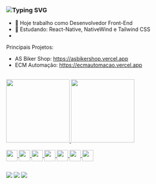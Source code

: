 ### ![Typing SVG](https://readme-typing-svg.herokuapp.com?font=Arvo&weight=700&size=27&pause=1000&color=FFFFFF&random=false&width=435&lines=Ol%C3%A1!+Eu+sou+Gabriel+de+Almeida)

- 🔭 Hoje trabalho como Desenvolvedor Front-End
- 🌱 Estudando: React-Native, NativeWind e Tailwind CSS
- 
Principais Projetos:
- AS Biker Shop: https://asbikershop.vercel.app
- ECM Automação: https://ecmautomacao.vercel.app

##
  <div>
    <a href="https://github.com/Almeid-a">
    <img height="170" widgt="150" src="https://github-readme-stats.vercel.app/api?username=almeid-a&show_icons=true&theme=nightowl&include_all_commits=true&count_private=true&hide=contribs"/>
    <img height="170" widgt="150" src="https://github-readme-stats.vercel.app/api/top-langs/?username=almeid-a&layout=compact&langs_count=16&theme=nightowl"/>
  </div>
  <div style=display: inline_block><br>
    <img align="center" alt="" height="30" widgt="40"  src="https://cdn.jsdelivr.net/gh/devicons/devicon@latest/icons/html5/html5-original.svg" />    
    <img align="center" alt="" height="30" widgt="40" src="https://cdn.jsdelivr.net/gh/devicons/devicon@latest/icons/css3/css3-original.svg" />  
    <img align="center" alt="" height="30" widgt="40" src="https://cdn.jsdelivr.net/gh/devicons/devicon@latest/icons/javascript/javascript-original.svg" />
    <img align="center" alt="" height="30" widgt="40" src="https://cdn.jsdelivr.net/gh/devicons/devicon@latest/icons/typescript/typescript-original.svg" />
    <img align="center" alt="" height="30" widgt="40"  src="https://cdn.jsdelivr.net/gh/devicons/devicon@latest/icons/react/react-original.svg" />
    <img align="center" alt="" height="30" widgt="40" src="https://cdn.jsdelivr.net/gh/devicons/devicon@latest/icons/tailwindcss/tailwindcss-original-wordmark.svg" />    
    <img align="center" alt="" height="30" widgt="40"  src="https://cdn.jsdelivr.net/gh/devicons/devicon@latest/icons/azuresqldatabase/azuresqldatabase-original.svg" />
  </div>
      
  ##

  <div>
    <a href="https://new-portfolio-omega-one.vercel.app" target="_blank"><img src="https://img.shields.io/badge/Portfolio-FF5722?style=for-the-badge&logo=todoist&logoColor=white"></a>
     <a href="mailto:gabriel.almeidarod99@gmail.com" target="_blank"><img src="https://img.shields.io/badge/Gmail-333333?style=for-the-badge&logo=gmail&logoColor=red"></a>
    <a href="https://www.linkedin.com/in/almeiida/" target="_blank"><img src="https://img.shields.io/badge/LinkedIn-0077B5?style=for-the-badge&logo=linkedin&logoColor=white"></a>
  </div>
